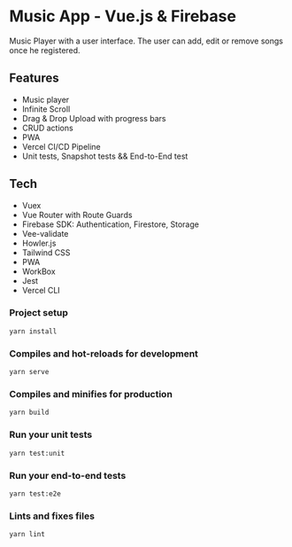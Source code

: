 # Music App - Vue.js & Firebase

Music Player with a user interface.
The user can add, edit or remove songs once he registered.
## Features

- Music player
- Infinite Scroll
- Drag & Drop Upload with progress bars
- CRUD actions
- PWA
- Vercel CI/CD Pipeline
- Unit tests, Snapshot tests && End-to-End test
## Tech

- Vuex
- Vue Router with Route Guards
- Firebase SDK: Authentication, Firestore, Storage
- Vee-validate
- Howler.js
- Tailwind CSS
- PWA
- WorkBox
- Jest
- Vercel CLI
### Project setup
```
yarn install
```

### Compiles and hot-reloads for development
```
yarn serve
```

### Compiles and minifies for production
```
yarn build
```

### Run your unit tests
```
yarn test:unit
```

### Run your end-to-end tests
```
yarn test:e2e
```

### Lints and fixes files
```
yarn lint
```

